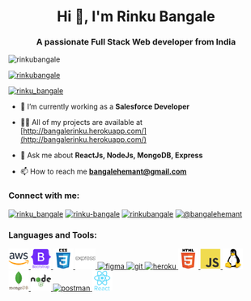 <h1 align="center">Hi 👋, I'm Rinku Bangale</h1>
<h3 align="center">A passionate Full Stack Web developer from India</h3>

<p align="left"> <img src="https://komarev.com/ghpvc/?username=rinkubangale&label=Profile%20views&color=0e75b6&style=flat" alt="rinkubangale" /> </p>

<p align="left"> <a href="https://github.com/ryo-ma/github-profile-trophy"><img src="https://github-profile-trophy.vercel.app/?username=rinkubangale" alt="rinkubangale" /></a> </p>

<p align="left"> <a href="https://twitter.com/rinku_bangale" target="blank"><img src="https://img.shields.io/twitter/follow/rinku_bangale?logo=twitter&style=for-the-badge" alt="rinku_bangale" /></a> </p>

- 🌱 I’m currently working as a **Salesforce Developer**

- 👨‍💻 All of my projects are available at [http://bangalerinku.herokuapp.com/](http://bangalerinku.herokuapp.com/)

- 💬 Ask me about **ReactJs, NodeJs, MongoDB, Express**

- 📫 How to reach me **bangalehemant@gmail.com**

<h3 align="left">Connect with me:</h3>
<p align="left">
<a href="https://twitter.com/rinku_bangale" target="blank"><img align="center" src="https://raw.githubusercontent.com/rahuldkjain/github-profile-readme-generator/master/src/images/icons/Social/twitter.svg" alt="rinku_bangale" height="30" width="40" /></a>
<a href="https://www.linkedin.com/in/rinku-bangale-599433155/" target="blank"><img align="center" src="https://raw.githubusercontent.com/rahuldkjain/github-profile-readme-generator/master/src/images/icons/Social/linked-in-alt.svg" alt="rinku-bangale" height="30" width="40" /></a>
<a href="https://codesandbox.com/rinkubangale" target="blank"><img align="center" src="https://cdn.jsdelivr.net/npm/simple-icons@3.0.1/icons/codesandbox.svg" alt="rinkubangale" height="30" width="40" /></a>
<a href="https://medium.com/@bangalehemant" target="blank"><img align="center" src="https://raw.githubusercontent.com/rahuldkjain/github-profile-readme-generator/master/src/images/icons/Social/medium.svg" alt="@bangalehemant" height="30" width="40" /></a>
</p>

<h3 align="left">Languages and Tools:</h3>
<p align="left"> <a href="https://aws.amazon.com" target="_blank"> <img src="https://raw.githubusercontent.com/devicons/devicon/master/icons/amazonwebservices/amazonwebservices-original-wordmark.svg" alt="aws" width="40" height="40"/> </a> <a href="https://getbootstrap.com" target="_blank"> <img src="https://raw.githubusercontent.com/devicons/devicon/master/icons/bootstrap/bootstrap-plain-wordmark.svg" alt="bootstrap" width="40" height="40"/> </a> <a href="https://www.w3schools.com/css/" target="_blank"> <img src="https://raw.githubusercontent.com/devicons/devicon/master/icons/css3/css3-original-wordmark.svg" alt="css3" width="40" height="40"/> </a> <a href="https://expressjs.com" target="_blank"> <img src="https://raw.githubusercontent.com/devicons/devicon/master/icons/express/express-original-wordmark.svg" alt="express" width="40" height="40"/> </a> <a href="https://www.figma.com/" target="_blank"> <img src="https://www.vectorlogo.zone/logos/figma/figma-icon.svg" alt="figma" width="40" height="40"/> </a> <a href="https://git-scm.com/" target="_blank"> <img src="https://www.vectorlogo.zone/logos/git-scm/git-scm-icon.svg" alt="git" width="40" height="40"/> </a> <a href="https://heroku.com" target="_blank"> <img src="https://www.vectorlogo.zone/logos/heroku/heroku-icon.svg" alt="heroku" width="40" height="40"/> </a> <a href="https://www.w3.org/html/" target="_blank"> <img src="https://raw.githubusercontent.com/devicons/devicon/master/icons/html5/html5-original-wordmark.svg" alt="html5" width="40" height="40"/> </a> <a href="https://developer.mozilla.org/en-US/docs/Web/JavaScript" target="_blank"> <img src="https://raw.githubusercontent.com/devicons/devicon/master/icons/javascript/javascript-original.svg" alt="javascript" width="40" height="40"/> </a> <a href="https://www.linux.org/" target="_blank"> <img src="https://raw.githubusercontent.com/devicons/devicon/master/icons/linux/linux-original.svg" alt="linux" width="40" height="40"/> </a> <a href="https://www.mongodb.com/" target="_blank"> <img src="https://raw.githubusercontent.com/devicons/devicon/master/icons/mongodb/mongodb-original-wordmark.svg" alt="mongodb" width="40" height="40"/> </a> <a href="https://nodejs.org" target="_blank"> <img src="https://raw.githubusercontent.com/devicons/devicon/master/icons/nodejs/nodejs-original-wordmark.svg" alt="nodejs" width="40" height="40"/> </a> <a href="https://postman.com" target="_blank"> <img src="https://www.vectorlogo.zone/logos/getpostman/getpostman-icon.svg" alt="postman" width="40" height="40"/> </a> <a href="https://reactjs.org/" target="_blank"> <img src="https://raw.githubusercontent.com/devicons/devicon/master/icons/react/react-original-wordmark.svg" alt="react" width="40" height="40"/> </a> </p>
<!--
<p><img align="left" src="https://github-readme-stats.vercel.app/api/top-langs?username=rinkubangale&show_icons=true&locale=en&layout=compact" alt="rinkubangale" /></p>
<br>
<br>
<p>&nbsp;<img align="center" src="https://github-readme-stats.vercel.app/api?username=rinkubangale&show_icons=true&locale=en" alt="rinkubangale" /></p>
<br>
<p><img align="center" src="https://github-readme-streak-stats.herokuapp.com/?user=rinkubangale&" alt="rinkubangale" /></p>
-->
